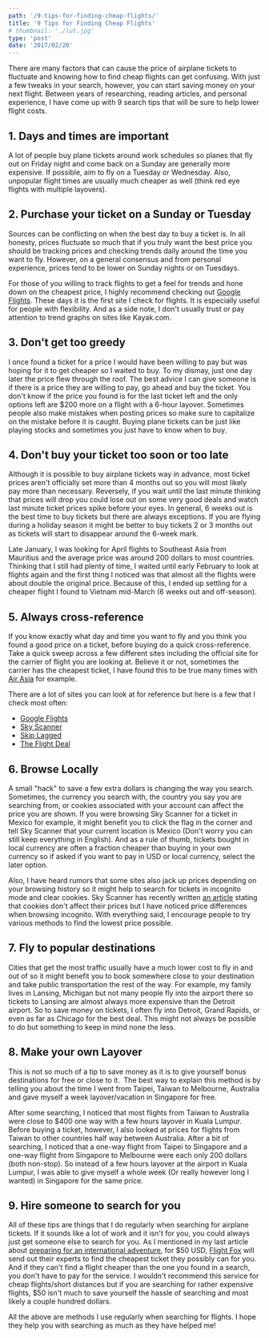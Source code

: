```yaml
---
path: '/9-tips-for-finding-cheap-flights/'
title: '9 Tips for Finding Cheap Flights'
# thumbnail: './lut.jpg'
type: 'post'
date: '2017/02/20'
---
```


There are many factors that can cause the price of airplane tickets to fluctuate and knowing how to find cheap flights can get confusing. With just a few tweaks in your search, however, you can start saving money on your next flight. Between years of researching, reading articles, and personal experience, I have come up with 9 search tips that will be sure to help lower flight costs.

## 1\. Days and times are important

A lot of people buy plane tickets around work schedules so planes that fly out on Friday night and come back on a Sunday are generally more expensive. If possible, aim to fly on a Tuesday or Wednesday. Also, unpopular flight times are usually much cheaper as well (think red eye flights with multiple layovers).

## 2\. Purchase your ticket on a Sunday or Tuesday

Sources can be conflicting on when the best day to buy a ticket is. In all honesty, prices fluctuate so much that if you truly want the best price you should be tracking prices and checking trends daily around the time you want to fly. However, on a general consensus and from personal experience, prices tend to be lower on Sunday nights or on Tuesdays.

For those of you willing to track flights to get a feel for trends and hone down on the cheapest price, I highly recommend checking out [Google Flights](https://www.google.com/flights/). These days it is the first site I check for flights. It is especially useful for people with flexibility. And as a side note, I don't usually trust or pay attention to trend graphs on sites like Kayak.com.

## 3\. Don't get too greedy

I once found a ticket for a price I would have been willing to pay but was hoping for it to get cheaper so I waited to buy. To my dismay, just one day later the price flew through the roof. The best advice I can give someone is if there is a price they are willing to pay, go ahead and buy the ticket. You don't know if the price you found is for the last ticket left and the only options left are $200 more on a flight with a 6-hour layover. Sometimes people also make mistakes when posting prices so make sure to capitalize on the mistake before it is caught. Buying plane tickets can be just like playing stocks and sometimes you just have to know when to buy.

## 4\. Don't buy your ticket too soon or too late

Although it is possible to buy airplane tickets way in advance, most ticket prices aren't officially set more than 4 months out so you will most likely pay more than necessary. Reversely, if you wait until the last minute thinking that prices will drop you could lose out on some very good deals and watch last minute ticket prices spike before your eyes. In general, 6 weeks out is the best time to buy tickets but there are always exceptions. If you are flying during a holiday season it might be better to buy tickets 2 or 3 months out as tickets will start to disappear around the 6-week mark.

Late January, I was looking for April flights to Southeast Asia from Mauritius and the average price was around 200 dollars to most countries. Thinking that I still had plenty of time, I waited until early February to look at flights again and the first thing I noticed was that almost all the flights were about double the original price. Because of this, I ended up settling for a cheaper flight I found to Vietnam mid-March (6 weeks out and off-season).

## 5\. Always cross-reference

If you know exactly what day and time you want to fly and you think you found a good price on a ticket, before buying do a quick cross-reference. Take a quick sweep across a few different sites including the official site for the carrier of flight you are looking at. Believe it or not, sometimes the carrier has the cheapest ticket, I have found this to be true many times with [Air Asia](http://www.airasia.com/) for example.

There are a lot of sites you can look at for reference but here is a few that I check most often:

*   [Google Flights](https://www.google.com/flights/)
*   [Sky Scanner](https://www.skyscanner.com/)
*   [Skip Lagged](https://skiplagged.com/)
*   [The Flight Deal](http://www.theflightdeal.com/)

## 6\. Browse Locally

A small "hack" to save a few extra dollars is changing the way you search. Sometimes, the currency you search with, the country you say you are searching from, or cookies associated with your account can affect the price you are shown. If you were browsing Sky Scanner for a ticket in Mexico for example, it might benefit you to click the flag in the corner and tell Sky Scanner that your current location is Mexico (Don't worry you can still keep everything in English). And as a rule of thumb, tickets bought in local currency are often a fraction cheaper than buying in your own currency so if asked if you want to pay in USD or local currency, select the later option.

Also, I have heard rumors that some sites also jack up prices depending on your browsing history so it might help to search for tickets in incognito mode and clear cookies. Sky Scanner has recently written [an article](https://www.skyscanner.net/news/tips/do-cookies-increase-flight-prices/) stating that cookies don't affect their prices but I have noticed price differences when browsing incognito. With everything said, I encourage people to try various methods to find the lowest price possible.

## 7. Fly to popular destinations

Cities that get the most traffic usually have a much lower cost to fly in and out of so it might benefit you to book somewhere close to your destination and take public transportation the rest of the way. For example, my family lives in Lansing, Michigan but not many people fly into the airport there so tickets to Lansing are almost always more expensive than the Detroit airport. So to save money on tickets, I often fly into Detroit, Grand Rapids, or even as far as Chicago for the best deal. This might not always be possible to do but something to keep in mind none the less.

## 8\. Make your own Layover

This is not so much of a tip to save money as it is to give yourself bonus destinations for free or close to it.  The best way to explain this method is by telling you about the time I went from Taipei, Taiwan to Melbourne, Australia and gave myself a week layover/vacation in Singapore for free.

After some searching, I noticed that most flights from Taiwan to Australia were close to $400 one way with a few hours layover in Kuala Lumpur. Before buying a ticket, however, I also looked at prices for flights from Taiwan to other countries half way between Australia. After a bit of searching, I noticed that a one-way flight from Taipei to Singapore and a one-way flight from Singapore to Melbourne were each only 200 dollars (both non-stop). So instead of a few hours layover at the airport in Kuala Lumpur, I was able to give myself a whole week (Or really however long I wanted) in Singapore for the same price.

## 9\. Hire someone to search for you

All of these tips are things that I do regularly when searching for airplane tickets. If it sounds like a lot of work and it isn't for you, you could always just get someone else to search for you. As I mentioned in my last article about [preparing for an international adventure](http://www.iamtheepic.com/prepare-international-adventure/), for $50 USD, [Flight Fox](https://flightfox.com/) will send out their experts to find the cheapest ticket they possibly can for you. And if they can't find a flight cheaper than the one you found in a search, you don't have to pay for the service. I wouldn't recommend this service for cheap flights/short distances but if you are searching for rather expensive flights, $50 isn't much to save yourself the hassle of searching and most likely a couple hundred dollars.

All the above are methods I use regularly when searching for flights. I hope they help you with searching as much as they have helped me!